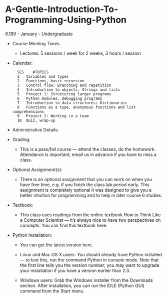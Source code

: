 # A-Gentle-Introduction-To-Programming-Using-Python
6.189 - January - Undergraduate


* Course Meeting Times
  - Lectures: 5 sessions / week for 2 weeks, 3 hours / session

* Calendar:

        SES    #TOPICS
        1	Variables and types
        2	Functions, basic recursion
        3	Control flow: Branching and repetition
        4	Introduction to objects: Strings and lists
        5	Project 1: Structuring larger programs
        6	Python modules, debugging programs
        7	Introduction to data structures: Dictionaries
        8	Functions as a type, anonymous functions and list comprehensions
        9	Project 2: Working in a team
        10	Quiz, wrap-up


* Administrative Details:
* Grading:

    - This is a pass/fail course — attend the classes, do the homework. Attendance is important; email us in advance if you have to miss a class.

* Optional Assignment(s):
  - There is an optional assignment that you can work on when you have free time, e.g. if you finish the class lab period early. This assignment is completely optional     it was designed to give you a better intuition for programming and to help in later course 6 studies.

* Textbook:
   - This class uses readings from the online textbook How to Think Like a Computer Scientist — it’s always nice to have two perspectives on concepts. You can find     this textbook here.

* Python Installation:
    - You can get the latest version here.

    - Linux and Mac OS X users: You should already have Python installed — to test this, run the command Python in console mode. Note that the first line tells you the       version number; you may want to upgrade your installation if you have a version earlier than 2.3.
    - Windows users: Grab the Windows installer from the Downloads section. After installation, you can run the IDLE (Python GUI) command from the Start menu.
